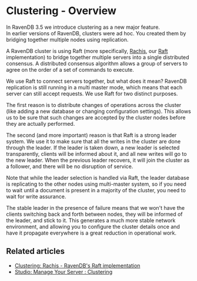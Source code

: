 # Clustering - Overview
In RavenDB 3.5 we introduce clustering as a new major feature.   
In earlier versions of RavenDB, clusters were ad hoc. You created them by bridging together multiple nodes using replication.    

A RavenDB cluster is using Raft (more specifically, [Rachis](./what-is-rachis), our [Raft](https://raft.github.io/) implementation) to 
bridge together multiple servers into a single distributed consensus. A distributed consensus algorithm allows a group of servers to 
agree on the order of a set of commands to execute.   

We use Raft to connect servers together, but what does it mean? RavenDB replication is still running in a multi master mode, which means 
that each server can still accept requests. We use Raft for two distinct purposes.   

The first reason is to distribute changes of operations across the cluster (like adding a new database or changing configuration settings). 
This allows us to be sure that such changes are accepted by the cluster nodes before they are actually performed.   

The second (and more important) reason is that Raft is a strong leader system. We use it to make sure that all the writes in the cluster 
are done through the leader. If the leader is taken down, a new leader is selected transparently, clients will be informed about it, and 
all new writes will go to the new leader. When the previous leader recovers, it will join the cluster as a follower, and there will be 
no disruption of service.   

Note that while the leader selection is handled via Raft, the leader database is replicating to the other nodes using multi-master system, 
so if you need to wait until a document is present in a majority of the cluster, you need to wait for write assurance.   

The stable leader in the presence of failure means that we won't have the clients switching back and forth between nodes, they will be 
informed of the leader, and stick to it. This generates a much more stable network environment, and allowing you to configure the cluster 
details once and have it propagate everywhere is a great reduction in operational work.   

## Related articles

- [Clustering: Rachis - RavenDB's Raft implementation](./what-is-rachis)
- [Studio: Manage Your Server : Clustering](../../../studio/management/clustering)
